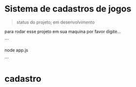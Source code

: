 # Sistema de cadastros de jogos

>status do projeto; em desenvolvimento

para rodar esse projeto em sua maquina por favor digite...

´´´

node app.js

´´´



<h1> cadastro </h1>
